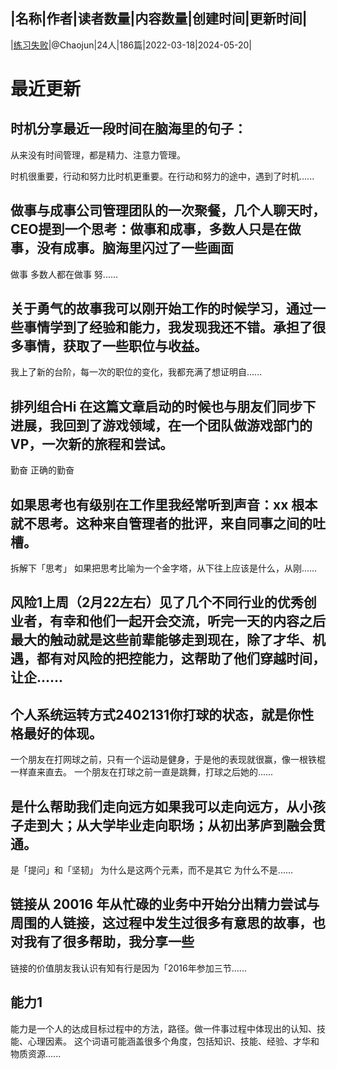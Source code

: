 |名称|作者|读者数量|内容数量|创建时间|更新时间|
---
|[练习失败](https://xiaobot.net/p/causally?refer=0b133df9-27dc-423b-8101-639049001c13)|@Chaojun|24人|186篇|2022-03-18|2024-05-20|

# 最近更新
## 时机分享最近一段时间在脑海里的句子：

从来没有时间管理，都是精力、注意力管理。

时机很重要，行动和努力比时机更重要。在行动和努力的途中，遇到了时机......
## 做事与成事公司管理团队的一次聚餐，几个人聊天时，CEO提到一个思考：做事和成事，多数人只是在做事，没有成事。脑海里闪过了一些画面

做事
多数人都在做事
努......
## 关于勇气的故事我可以刚开始工作的时候学习，通过一些事情学到了经验和能力，我发现我还不错。承担了很多事情，获取了一些职位与收益。

我上了新的台阶，每一次的职位的变化，我都充满了想证明自......
## 排列组合Hi 在这篇文章启动的时候也与朋友们同步下进展，我回到了游戏领域，在一个团队做游戏部门的 VP，一次新的旅程和尝试。
勤奋
正确的勤奋

## 如果思考也有级别在工作里我经常听到声音：xx 根本就不思考。这种来自管理者的批评，来自同事之间的吐槽。

拆解下「思考」
如果把思考比喻为一个金字塔，从下往上应该是什么，从刚......
## 风险1上周（2月22左右）见了几个不同行业的优秀创业者，有幸和他们一起开会交流，听完一天的内容之后最大的触动就是这些前辈能够走到现在，除了才华、机遇，都有对风险的把控能力，这帮助了他们穿越时间，让企......
## 个人系统运转方式2402131你打球的状态，就是你性格最好的体现。
一个朋友在打网球之前，只有一个运动是健身，于是他的表现就很赢，像一根铁棍一样直来直去。
一个朋友在打球之前一直是跳舞，打球之后她的......
## 是什么帮助我们走向远方如果我可以走向远方，从小孩子走到大；从大学毕业走向职场；从初出茅庐到融会贯通。

是「提问」和「坚韧」
为什么是这两个元素，而不是其它
为什么不是......
## 链接从 20016 年从忙碌的业务中开始分出精力尝试与周围的人链接，这过程中发生过很多有意思的故事，也对我有了很多帮助，我分享一些
链接的价值朋友我认识有知有行是因为「2016年参加三节......
## 能力1

能力是一个人的达成目标过程中的方法，路径。做一件事过程中体现出的认知、技能、心理因素。
这个词语可能涵盖很多个角度，包括知识、技能、经验、才华和物质资源......

